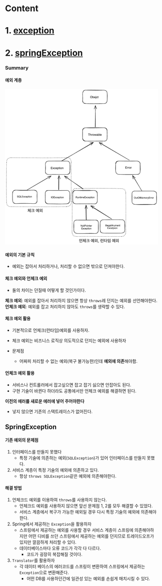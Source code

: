 
# Content
# 1.  [exception](./exception.md)
# 2.   [springException](./springException.md)

### Summary
#### 예외 계층
![load failed](/spring/static/png/ExceptionLayer.png)

#### 예외의 기본 규칙
- 예외는 잡아서 처리하거나, 처리할 수 없으면 밖으로 던져야한다.

#### 체크 예외와 언체크 예외
- 둘의 차이는 던질때 어떻게 할 것인가이다.

**체크 예외**: 예외를 잡아서 처리하지 않으면 항상 `throws`레 던지는 예외를 선언해야한다.
**언체크 예외**: 예외를 잡고 처리하지 않아도 `throws`를 생략할 수 있다.

#### 체크 예외 활용
- 기본적으로 언체크(런타임)예외를 사용하자.
- 체크 예외는 비즈니스 로직상 의도적으로 던지는 예외에 사용하자

- 문제점
	- 어짜피 처리할 수 없는 예외(복구 불가능한)인데 **예외에 의존**해야함.
#### 언체크 예외 활용
- 서비스나 컨트롤러에서 잡고싶으면 잡고 잡기 싫으면 안잡아도 된다.
- 구현 기술이 바뀐다 하더라도 공통에서만 언체크 예외를 해결하면 된다.

**이전의 에러를 새로운 에러에 넣어 주어야한다**
- 넣지 않으면 기존의 스택트레이스가 없어진다.

## SpringException

#### 기존 예외의 문제점
1. 인터페이스를 만들지 못했다
	- 특정 기술에 의존하는 예외(`SQLException`)가 있어 인터페이스를 만들지 못했다.
2. 서비스 계층이 특정 기술의 예외에 의존하고 있다.
	- 항상 `throws SQLException`같은 예외에 의존해야한다.

#### 해결 방법
1. 언체크드 예외를 이용하여 `throws`를 사용하지 않는다.
	- 언체크드 예외를 사용하지 않으면 앞선 문제점 1, 2를 모두 해결할 수 있었다.
	-  서비스 계층에서 복구가 가능한 예외일 경우 다시 특정 기술의 예외에 의존해야한다.
2. Spring에서 제공하는 `Exception`을 활용하자
	- 스프링에서 제공하는 예외를 사용할 경우 서비스 계층이 스프링에 의존해야하지만 어떤 디비를 쓰던 스프링에서 제공하는 예외를 던지므로 트레이드오프가 있지만 깔끔하게 처리할 수 있다.
	- 데이터베이스마다 오류 코드가 각각 다 다르다.
		- 코드가 굉장히 복잡해질 것이다.
3. `Translator`를 활용하자
	- 각 데이터 베이스의 에러코드를 스프링이 변환하여 스프링에서 제공하는 `Exception`으로 변환해준다.
		- 어떤 DB를 사용하던간에 일관성 있는 예외를 손쉽게 매치시킬 수 있다.